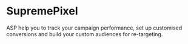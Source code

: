 # SupremePixel
ASP help you to track your campaign performance, set up customised conversions and build your custom audiences for re-targeting.
